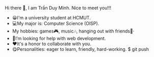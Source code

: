 Hi there 👋, I am Trần Duy Minh. Nice to meet you!!!
- 😀I'm a university student at HCMUT.
- 💻My major is: Computer Science (OISP).
-  My hobbies: games🎮, music🎶, hanging out with friends🎉·
- 🤔I’m looking for help with web development.
- ❤It's a honor to collaborate with you.
- 😋Personalities: eager to learn, friendly, hard-working.
$ git push

